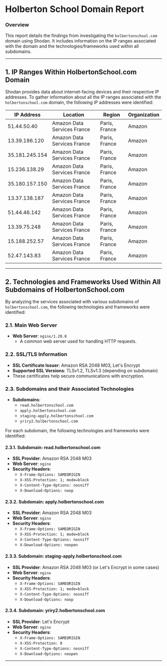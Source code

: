 
# Holberton School Domain Report

### Overview

This report details the findings from investigating the `holbertonschool.com` domain using Shodan. It includes information on the IP ranges associated with the domain and the technologies/frameworks used within all subdomains.

---

## 1. IP Ranges Within HolbertonSchool.com Domain

Shodan provides data about internet-facing devices and their respective IP addresses. To gather information about all the IP ranges associated with the `holbertonschool.com` domain, the following IP addresses were identified:

| **IP Address**        | **Location**                   | **Region**            | **Organization**          |
|-----------------------|--------------------------------|-----------------------|---------------------------|
| 51.44.50.40           | Amazon Data Services France    | Paris, France         | Amazon                   |
| 13.39.186.120         | Amazon Data Services France    | Paris, France         | Amazon                   |
| 35.181.245.154        | Amazon Data Services France    | Paris, France         | Amazon                   |
| 15.236.138.29         | Amazon Data Services France    | Paris, France         | Amazon                   |
| 35.180.157.150        | Amazon Data Services France    | Paris, France         | Amazon                   |
| 13.37.138.187         | Amazon Data Services France    | Paris, France         | Amazon                   |
| 51.44.46.142          | Amazon Data Services France    | Paris, France         | Amazon                   |
| 13.39.75.248          | Amazon Data Services France    | Paris, France         | Amazon                   |
| 15.188.252.57         | Amazon Data Services France    | Paris, France         | Amazon                   |
| 52.47.143.83          | Amazon Data Services France    | Paris, France         | Amazon                   |

---

## 2. Technologies and Frameworks Used Within All Subdomains of HolbertonSchool.com

By analyzing the services associated with various subdomains of `holbertonschool.com`, the following technologies and frameworks were identified:

### 2.1. **Main Web Server**
- **Web Server**: `nginx/1.20.0`
  - A common web server used for handling HTTP requests.
  
### 2.2. **SSL/TLS Information**
- **SSL Certificate Issuer**: Amazon RSA 2048 M03, Let's Encrypt
- **Supported SSL Versions**: TLSv1.2, TLSv1.3 (depending on subdomain)
- These certificates help secure communications with encryption.

### 2.3. **Subdomains and their Associated Technologies**
- **Subdomains**: 
  - `read.holbertonschool.com`
  - `apply.holbertonschool.com`
  - `staging-apply.holbertonschool.com`
  - `yriry2.holbertonschool.com`
  
For each subdomain, the following technologies and frameworks were identified:

#### 2.3.1. **Subdomain: read.holbertonschool.com**
- **SSL Provider**: Amazon RSA 2048 M03
- **Web Server**: `nginx`
- **Security Headers**: 
  - `X-Frame-Options: SAMEORIGIN`
  - `X-XSS-Protection: 1; mode=block`
  - `X-Content-Type-Options: nosniff`
  - `X-Download-Options: noop`
  
#### 2.3.2. **Subdomain: apply.holbertonschool.com**
- **SSL Provider**: Amazon RSA 2048 M03
- **Web Server**: `nginx`
- **Security Headers**: 
  - `X-Frame-Options: SAMEORIGIN`
  - `X-XSS-Protection: 1; mode=block`
  - `X-Content-Type-Options: nosniff`
  - `X-Download-Options: noopen`
  
#### 2.3.3. **Subdomain: staging-apply.holbertonschool.com**
- **SSL Provider**: Amazon RSA 2048 M03 (or Let's Encrypt in some cases)
- **Web Server**: `nginx`
- **Security Headers**: 
  - `X-Frame-Options: SAMEORIGIN`
  - `X-XSS-Protection: 1; mode=block`
  - `X-Content-Type-Options: nosniff`
  - `X-Download-Options: noop`

#### 2.3.4. **Subdomain: yriry2.holbertonschool.com**
- **SSL Provider**: Let's Encrypt
- **Web Server**: `nginx`
- **Security Headers**: 
  - `X-Frame-Options: SAMEORIGIN`
  - `X-XSS-Protection: 0`
  - `X-Content-Type-Options: nosniff`
  - `X-Download-Options: noopen`
---